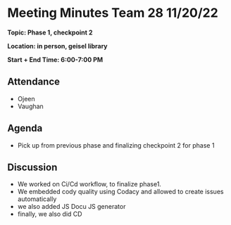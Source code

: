 # Meeting Minutes Team 28 11/20/22

**Topic: Phase 1, checkpoint 2**

**Location: in person, geisel library**

**Start + End Time: 6:00-7:00 PM**

## Attendance
- Ojeen
- Vaughan

## Agenda

- Pick up from previous phase and finalizing checkpoint 2 for phase 1

## Discussion

- We worked on Ci/Cd workflow, to finalize phase1.
- We embedded cody quality using Codacy and allowed to create issues automatically
- we also added JS Docu JS generator
- finally, we also did CD

